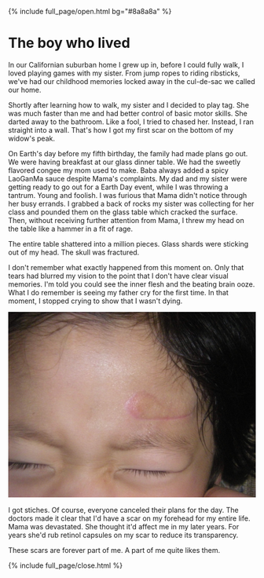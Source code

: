 {% include full_page/open.html bg="#8a8a8a" %}

# The boy who lived

In our Californian suburban home I grew up in, before I could fully walk, I loved playing games with my sister.
From jump ropes to riding ribsticks, we've had our childhood memories locked away in the cul-de-sac we called our home.

Shortly after learning how to walk, my sister and I decided to play tag.
She was much faster than me and had better control of basic motor skills.
She darted away to the bathroom.
Like a fool, I tried to chased her.
Instead, I ran straight into a wall.
That's how I got my first scar on the bottom of my widow's peak.

On Earth's day before my fifth birthday, the family had made plans go out.
We were having breakfast at our glass dinner table.
We had the sweetly flavored congee my mom used to make.
Baba always added a spicy LaoGanMa sauce despite Mama's complaints.
My dad and my sister were getting ready to go out for a Earth Day event, while I was throwing a tantrum.
Young and foolish.
I was furious that Mama didn't notice through her busy errands.
I grabbed a back of rocks my sister was collecting for her class and pounded them on the glass table which cracked the surface.
Then, without receiving further attention from Mama, I threw my head on the table like a hammer in a fit of rage.

The entire table shattered into a million pieces.
Glass shards were sticking out of my head.
The skull was fractured.

I don't remember what exactly happened from this moment on.
Only that tears had blurred my vision to the point that I don't have clear visual memories.
I'm told you could see the inner flesh and the beating brain ooze.
What I do remember is seeing my father cry for the first time.
In that moment, I stopped crying to show that I wasn't dying.


<img src="../images/scar.JPG" />

I got stiches. Of course, everyone canceled their plans for the day.
The doctors made it clear that I'd have a scar on my forehead for my entire life.
Mama was devastated. She thought it'd affect me in my later years.
For years she'd rub retinol capsules on my scar to reduce its transparency.

These scars are forever part of me. A part of me quite likes them.



{% include full_page/close.html %}
